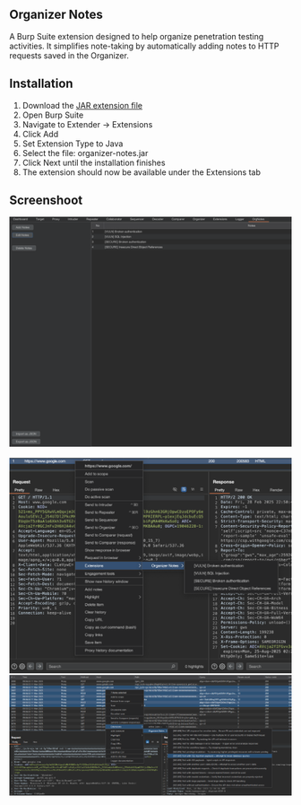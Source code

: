 ## Organizer Notes
A Burp Suite extension designed to help organize penetration testing activities. It simplifies note-taking by automatically adding notes to HTTP requests saved in the Organizer.

## Installation
1. Download the <a href="https://github.com/luqmanhy/burp-organizer-notes/releases">JAR extension file</a>
2. Open Burp Suite
3. Navigate to Extender → Extensions
4. Click Add
5. Set Extension Type to Java
6. Select the file: organizer-notes.jar
7. Click Next until the installation finishes
8. The extension should now be available under the Extensions tab

## Screenshoot
<p align="center">
<a href="https://github.com/luqmanhy/burp-organizer-notes"><img src="/static/orgnotes.png" alt="Organizer Notes"></a><br><br>
<a href="https://github.com/luqmanhy/burp-organizer-notes"><img src="/static/orgnotes-2.png" alt="Organizer Notes"></a>
<a href="https://github.com/luqmanhy/burp-organizer-notes"><img src="/static/orgnotes-3.png" alt="Organizer Notes"></a>

</p>


